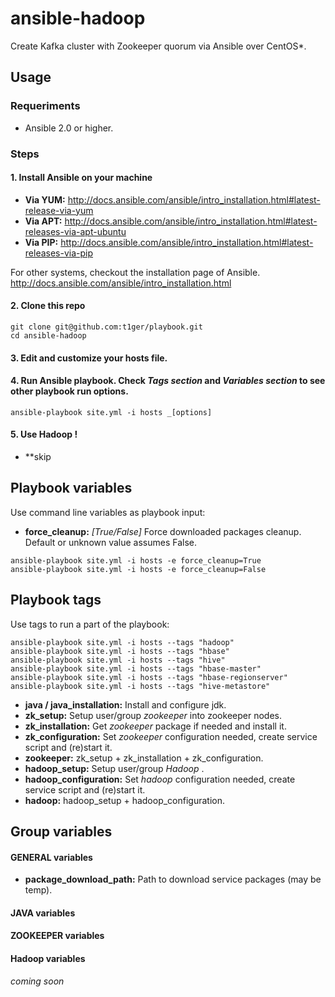 # ansible-hadoop

Create Kafka cluster with Zookeeper quorum via Ansible over CentOS*.

## Usage

### Requeriments
-  Ansible 2.0 or higher.

### Steps
#### 1. Install Ansible on your machine

  * **Via YUM:** http://docs.ansible.com/ansible/intro_installation.html#latest-release-via-yum
  * **Via APT:** http://docs.ansible.com/ansible/intro_installation.html#latest-releases-via-apt-ubuntu
  * **Via PIP:** http://docs.ansible.com/ansible/intro_installation.html#latest-releases-via-pip

For other systems, checkout the installation page of Ansible.
http://docs.ansible.com/ansible/intro_installation.html

#### 2. Clone this repo

```
git clone git@github.com:t1ger/playbook.git
cd ansible-hadoop
```

#### 3. Edit and customize your hosts file.

#### 4. Run Ansible playbook. Check _Tags section_ and _Variables section_ to see other playbook run options.

```
ansible-playbook site.yml -i hosts _[options]
```

#### 5. Use Hadoop !

* **skip

## Playbook variables

Use command line variables as playbook input:

* **force_cleanup:** _[True/False]_ Force downloaded packages cleanup. Default or unknown value assumes False. 
```
ansible-playbook site.yml -i hosts -e force_cleanup=True 
ansible-playbook site.yml -i hosts -e force_cleanup=False 
```

## Playbook tags

Use tags to run a part of the playbook:

```
ansible-playbook site.yml -i hosts --tags "hadoop" 
ansible-playbook site.yml -i hosts --tags "hbase" 
ansible-playbook site.yml -i hosts --tags "hive" 
ansible-playbook site.yml -i hosts --tags "hbase-master"
ansible-playbook site.yml -i hosts --tags "hbase-regionserver"
ansible-playbook site.yml -i hosts --tags "hive-metastore"
```

* **java / java_installation:** Install and configure jdk.
* **zk_setup:** Setup user/group _zookeeper_ into zookeeper nodes.
* **zk_installation:** Get _zookeeper_ package if needed and install it.
* **zk_configuration:** Set _zookeeper_ configuration needed, create service script and (re)start it.
* **zookeeper:** zk_setup + zk_installation + zk_configuration.
* **hadoop_setup:** Setup user/group _Hadoop_ .
* **hadoop_configuration:** Set _hadoop_ configuration needed, create service script and (re)start it.
* **hadoop:** hadoop_setup  + hadoop_configuration.

## Group variables
#### GENERAL variables
* **package_download_path:** Path to download service packages (may be temp).

#### JAVA variables
#### ZOOKEEPER variables
#### Hadoop variables
_coming soon_


